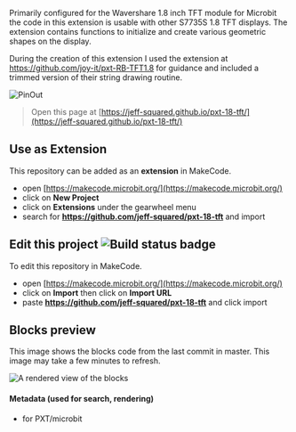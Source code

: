 Primarily configured for the Wavershare 1.8 inch TFT module for Microbit the code in this extension is usable with other S7735S 1.8 TFT displays. 
The extension contains functions to initialize and create various geometric shapes on the display.

During the creation of this extension I used the extension at https://github.com/joy-it/pxt-RB-TFT1.8 for guidance and included a trimmed version of their string drawing routine.


![PinOut](https://user-images.githubusercontent.com/109444537/179872683-45711eca-ee2a-43a0-88fa-b1a0edc7cab0.png)


> Open this page at [https://jeff-squared.github.io/pxt-18-tft/](https://jeff-squared.github.io/pxt-18-tft/)

## Use as Extension

This repository can be added as an **extension** in MakeCode.

* open [https://makecode.microbit.org/](https://makecode.microbit.org/)
* click on **New Project**
* click on **Extensions** under the gearwheel menu
* search for **https://github.com/jeff-squared/pxt-18-tft** and import

## Edit this project ![Build status badge](https://github.com/jeff-squared/pxt-18-tft/workflows/MakeCode/badge.svg)

To edit this repository in MakeCode.

* open [https://makecode.microbit.org/](https://makecode.microbit.org/)
* click on **Import** then click on **Import URL**
* paste **https://github.com/jeff-squared/pxt-18-tft** and click import

## Blocks preview

This image shows the blocks code from the last commit in master.
This image may take a few minutes to refresh.

![A rendered view of the blocks](https://github.com/jeff-squared/pxt-18-tft/raw/master/.github/makecode/blocks.png)

#### Metadata (used for search, rendering)

* for PXT/microbit
<script src="https://makecode.com/gh-pages-embed.js"></script><script>makeCodeRender("{{ site.makecode.home_url }}", "{{ site.github.owner_name }}/{{ site.github.repository_name }}");</script>
